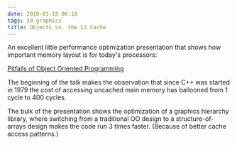 ```yaml
---
date: 2010-01-18 06:18
tags: 3d graphics
title: Objects vs. the L2 Cache
---
```


An excellent little performance optimization presentation that shows how
important memory layout is for today's processors:

[Pitfalls of Object Oriented Programming](http://research.scee.net/files/presentations/gcapaustralia09/Pitfalls_of_Object_Oriented_Programming_GCAP_09.pdf)

The beginning of the talk makes the observation that since C++ was started in
1979 the cost of accessing uncached main memory has ballooned from 1 cycle to
400 cycles.

The bulk of the presentation shows the optimization of a graphics hierarchy
library, where switching from a traditional OO design to a structure-of-arrays
design makes the code run 3 times faster. (Because of better cache access
patterns.)
